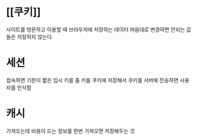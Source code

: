 
# [[쿠키]]
사이트를 방문하고 이용할 때 브라우저에 저장하는 데이터
마음대로 변경하면 안되는 값들은 저장하지 않는다.

# 세션
접속하면 기한이 짧은 임시 키를 줌
키를 쿠키에 저장해서 쿠키를 서버에 전송하면 사용자를 인식함


# 캐시
가져오는데 비용이 드는 정보를 한번 가져오면 저장해두는 것
